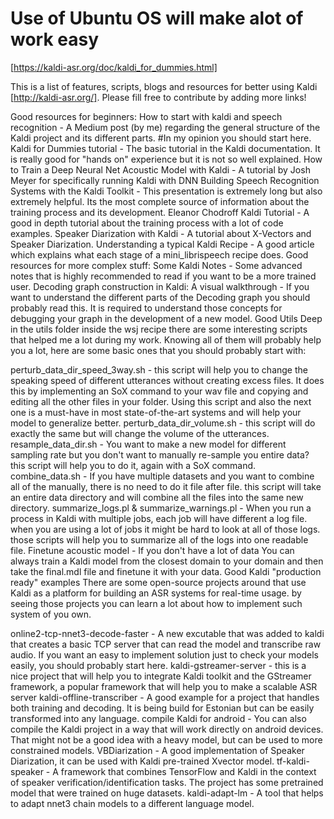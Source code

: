 # Use of Ubuntu OS will make alot of work easy

[https://kaldi-asr.org/doc/kaldi_for_dummies.html]

This is a list of features, scripts, blogs and resources for better using Kaldi [http://kaldi-asr.org/]. Please fill free to contribute by adding more links!

Good resources for beginners:
How to start with kaldi and speech recognition - A Medium post (by me) regarding the general structure of the Kaldi project and its different parts. #In my opinion you should start here.
Kaldi for Dummies tutorial - The basic tutorial in the Kaldi documentation. It is really good for "hands on" experience but it is not so well explained.
How to Train a Deep Neural Net Acoustic Model with Kaldi - A tutorial by Josh Meyer for specifically running Kaldi with DNN
Building Speech Recognition Systems with the Kaldi Toolkit - This presentation is extremely long but also extremely helpful. Its the most complete source of information about the training process and its development.
Eleanor Chodroff Kaldi Tutorial - A good in depth tutorial about the training process with a lot of code examples.
Speaker Diarization with Kaldi - A tutorial about X-Vectors and Speaker Diarization.
Understanding a typical Kaldi Recipe - A good article which explains what each stage of a mini_librispeech recipe does.
Good resources for more complex stuff:
Some Kaldi Notes - Some advanced notes that is highly recommended to read if you want to be a more trained user.
Decoding graph construction in Kaldi: A visual walkthrough - If you want to understand the different parts of the Decoding graph you should probably read this. It is required to understand those concepts for debugging your graph in the development of a new model.
Good Utils
Deep in the utils folder inside the wsj recipe there are some interesting scripts that helped me a lot during my work. Knowing all of them will probably help you a lot, here are some basic ones that you should probably start with:

perturb_data_dir_speed_3way.sh - this script will help you to change the speaking speed of different utterances without creating excess files. It does this by implementing an SoX command to your wav file and copying and editing all the other files in your folder. Using this script and also the next one is a must-have in most state-of-the-art systems and will help your model to generalize better.
perturb_data_dir_volume.sh - this script will do exactly the same but will change the volume of the utterances.
resample_data_dir.sh - You want to make a new model for different sampling rate but you don't want to manually re-sample you entire data? this script will help you to do it, again with a SoX command.
combine_data.sh - If you have multiple datasets and you want to combine all of the manually, there is no need to do it file after file. this script will take an entire data directory and will combine all the files into the same new directory.
summarize_logs.pl & summarize_warnings.pl - When you run a process in Kaldi with multiple jobs, each job will have different a log file. when you are using a lot of jobs it might be hard to look at all of those logs. those scripts will help you to summarize all of the logs into one readable file.
Finetune acoustic model - If you don't have a lot of data You can always train a Kaldi model from the closest domain to your domain and then take the final.mdl file and finetune it with your data.
Good Kaldi "production ready" examples 
There are some open-source projects around that use Kaldi as a platform for building an ASR systems for real-time usage. by seeing those projects you can learn a lot about how to implement such system of you own.

online2-tcp-nnet3-decode-faster - A new excutable that was added to kaldi that creates a basic TCP server that can read the model and transcribe raw audio. If you want an easy to implement solution just to check your models easily, you should probably start here.
kaldi-gstreamer-server - this is a nice project that will help you to integrate Kaldi toolkit and the GStreamer framework, a popular framework that will help you to make a scalable ASR server
kaldi-offline-transcriber - A good example for a project that handles both training and decoding. It is being build for Estonian but can be easily transformed into any language.
compile Kaldi for android - You can also compile the Kaldi project in a way that will work directly on android devices. That might not be a good idea with a heavy model, but can be used to more constrained models.
VBDiarization - A good implementation of Speaker Diarization, it can be used with Kaldi pre-trained Xvector model.
tf-kaldi-speaker - A framework that combines TensorFlow and Kaldi in the context of speaker verification/identification tasks. The project has some pretrained model that were trained on huge datasets.
kaldi-adapt-lm - A tool that helps to adapt nnet3 chain models to a different language model.
